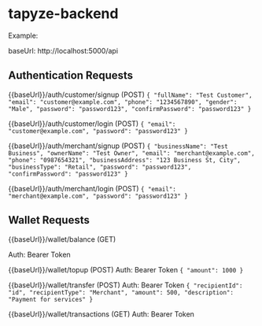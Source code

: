 # tapyze-backend

Example:

baseUrl: http://localhost:5000/api

## Authentication Requests

{{baseUrl}}/auth/customer/signup (POST)
`{
  "fullName": "Test Customer",
  "email": "customer@example.com",
  "phone": "1234567890",
  "gender": "Male",
  "password": "password123",
  "confirmPassword": "password123"
}`

{{baseUrl}}/auth/customer/login (POST)
`{
  "email": "customer@example.com",
  "password": "password123"
}`

{{baseUrl}}/auth/merchant/signup (POST)
`{
  "businessName": "Test Business",
  "ownerName": "Test Owner",
  "email": "merchant@example.com",
  "phone": "0987654321",
  "businessAddress": "123 Business St, City",
  "businessType": "Retail",
  "password": "password123",
  "confirmPassword": "password123"
}`

{{baseUrl}}/auth/merchant/login (POST)
`{
  "email": "merchant@example.com",
  "password": "password123"
}`

## Wallet Requests

{{baseUrl}}/wallet/balance (GET)

Auth: Bearer Token

{{baseUrl}}/wallet/topup (POST)
Auth: Bearer Token
`{
  "amount": 1000
}`

{{baseUrl}}/wallet/transfer (POST)
Auth: Bearer Token
`{
  "recipientId": "id",
  "recipientType": "Merchant",
  "amount": 500,
  "description": "Payment for services"
}`

{{baseUrl}}/wallet/transactions (GET)
Auth: Bearer Token

